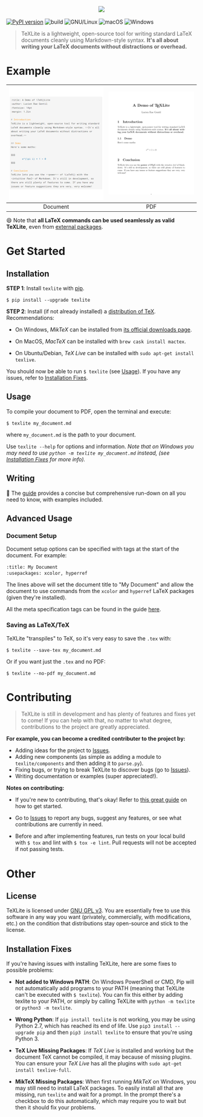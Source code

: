 
<p align="center">
  <img src="docs/images/texlite.png" />
</p>

[![PyPI version](https://img.shields.io/pypi/v/texlite.svg)](https://pypi.org/project/texlite) ![build](https://github.com/lucrae/texlite/workflows/build/badge.svg) ![GNU/Linux](https://img.shields.io/badge/GNU/Linux-tested-32c954) ![macOS](https://img.shields.io/badge/macOS-tested-32c954) ![Windows](https://img.shields.io/badge/Windows-tested-32c954)

> TeXLite is a lightweight, open-source tool for writing standard LaTeX documents cleanly using Markdown-style syntax. **It's all about writing your LaTeX documents without distractions or overhead.**

# Example

| <img width="100%" src="docs/images/demo_md.png" />  | <img width="100%" src="docs/images/demo_pdf.png" />  |
|:--:|:--:|
| Document | PDF |

:smile: Note that **all LaTeX commands can be used seamlessly as valid TeXLite**, even from [external packages](https://github.com/lucrae/texlite/blob/master/docs/guide.md#document-setup).

# Get Started

## Installation

**STEP 1**: Install `texlite` with [pip](https://pip.pypa.io/en/stable/quickstart/).

```
$ pip install --upgrade texlite
```

**STEP 2**: Install (if not already installed) a [distribution of TeX](https://www.latex-project.org/get/). Recommendations:

- On Windows, *MikTeX* can be installed from [its official downloads page](https://miktex.org/download).

- On MacOS, *MacTeX* can be installed with `brew cask install mactex`.

- On Ubuntu/Debian, *TeX Live* can be installed with `sudo apt-get install texlive`.

You should now be able to run `$ texlite` (see [Usage](#usage)). If you have any issues, refer to [Installation Fixes](#installation-fixes).

## Usage

To compile your document to PDF, open the terminal and execute:

```
$ texlite my_document.md
```

where `my_document.md` is the path to your document.

Use `texlite --help` for options and information. *Note that on Windows you may need to use `python -m texlite my_document.md` instead, (see [Installation Fixes](#installation-fixes) for more info).*

## Writing

:blue_book: The [guide](https://github.com/lucrae/texlite/blob/master/docs/guide.md) provides a concise but comprehensive run-down on all you need to know, with examples included.

## Advanced Usage

### Document Setup

Document setup options can be specified with tags at the start of the document. For example:

```
:title: My Document  
:usepackages: xcolor, hyperref 
```

The lines above will set the document title to "My Document" and allow the document to use commands from the `xcolor` and `hyperref` LaTeX packages (given they're installed).

All the meta specification tags can be found in the guide [here](https://github.com/lucrae/texlite/blob/master/docs/guide.md#document-setup).

### Saving as LaTeX/TeX

TeXLite "transpiles" to TeX, so it's very easy to save the `.tex` with:

```
$ texlite --save-tex my_document.md
```

Or if you want just the `.tex` and no PDF:

```
$ texlite --no-pdf my_document.md
```
  
# Contributing

> TeXLite is still in development and has plenty of features and fixes yet to come! If you can help with that, no matter to what degree, contributions to the project are greatly appreciated.

**For example, you can become a credited contributer to the project by:**

- Adding ideas for the project to [Issues](https://github.com/lucrae/texlite/issues).
- Adding new components (as simple as adding a module to `texlite/components` and then adding it to `parse.py`).
- Fixing bugs, or trying to break TeXLite to discover bugs (go to [Issues](https://github.com/lucrae/texlite/issues)).
- Writing documentation or examples (super appreciated!).

**Notes on contributing:**

- If you're new to contributing, that's okay! Refer to [this great guide](https://akrabat.com/the-beginners-guide-to-contributing-to-a-github-project/) on how to get started.

- Go to [Issues](https://github.com/lucrae/texlite/issues) to report any bugs, suggest any features, or see what contributions are currently in need.

- Before and after implementing features, run tests on your local build with `$ tox` and lint with `$ tox -e lint`. Pull requests will not be accepted if not passing tests.

# Other

## License

TeXLite is licensed under [GNU GPL v3](https://www.gnu.org/licenses/gpl-3.0.en.html). You are essentially free to use this software in any way you want (privately, commercially, with modifications, etc.) on the condition that distributions stay open-source and stick to the license.

## Installation Fixes

If you're having issues with installing TeXLite, here are some fixes to possible problems:

- **Not added to Windows PATH**: On Windows PowerShell or CMD, Pip will not automatically add programs to your PATH (meaning that TeXLite can't be executed with `$ texlite`). You can fix this either by adding texlite to your PATH, or simply by calling TeXLite with `python -m texlite` or `python3 -m texlite`.

- **Wrong Python**: If `pip install texlite` is not working, you may be using Python 2.7, which has reached its end of life. Use `pip3 install --upgrade pip` and then `pip3 install texlite` to ensure that you're using Python 3.

- **TeX Live Missing Packages**: If *TeX Live* is installed and working but the document TeX cannot be compiled, it may because of missing plugins. You can ensure your *TeX Live* has all the plugins with `sudo apt-get install texlive-full`.

- **MikTeX Missing Packages**: When first running *MikTeX* on Windows, you may still need to install LaTeX packages. To easily install all that are missing, run `texlite` and wait for a prompt. In the prompt there's a checkbox to do this automatically, which may require you to wait but then it should fix your problems.

